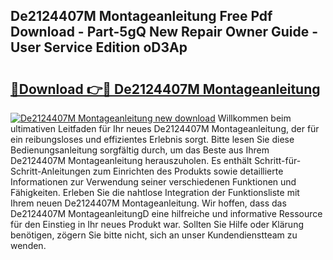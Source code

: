 ## De2124407M Montageanleitung Free Pdf Download - Part-5gQ New Repair Owner Guide - User Service Edition oD3Ap

# <h2><a href="http://df6pc9.blite.top/?on=De2124407M+Montageanleitung">🔗Download 👉🔴 De2124407M Montageanleitung</a></h2>

[![De2124407M Montageanleitung new download](https://i.imgur.com/lujVjoI.png)](http://df6pc9.blite.top/?on=De2124407M+Montageanleitung)
Willkommen beim ultimativen Leitfaden für Ihr neues De2124407M Montageanleitung, der für ein reibungsloses und effizientes Erlebnis sorgt. Bitte lesen Sie diese Bedienungsanleitung sorgfältig durch, um das Beste aus Ihrem De2124407M Montageanleitung herauszuholen. Es enthält Schritt-für-Schritt-Anleitungen zum Einrichten des Produkts sowie detaillierte Informationen zur Verwendung seiner verschiedenen Funktionen und Fähigkeiten. Erleben Sie die nahtlose Integration der Funktionsliste mit Ihrem neuen De2124407M Montageanleitung. Wir hoffen, dass das De2124407M MontageanleitungD eine hilfreiche und informative Ressource für den Einstieg in Ihr neues Produkt war. Sollten Sie Hilfe oder Klärung benötigen, zögern Sie bitte nicht, sich an unser Kundendienstteam zu wenden.
